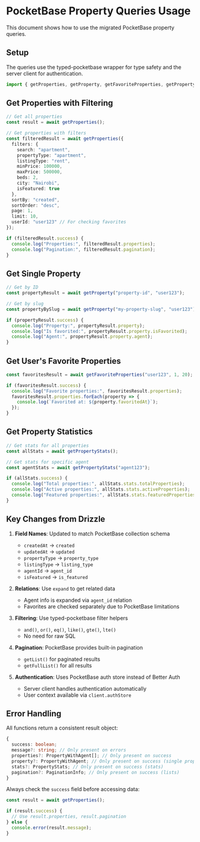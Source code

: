 # PocketBase Property Queries Usage

This document shows how to use the migrated PocketBase property queries.

## Setup

The queries use the typed-pocketbase wrapper for type safety and the server client for authentication.

```typescript
import { getProperties, getProperty, getFavoriteProperties, getPropertyStats } from "@/DAL/pocketbase/property-queries";
```

## Get Properties with Filtering

```typescript
// Get all properties
const result = await getProperties();

// Get properties with filters
const filteredResult = await getProperties({
  filters: {
    search: "apartment",
    propertyType: "apartment",
    listingType: "rent",
    minPrice: 100000,
    maxPrice: 500000,
    beds: 2,
    city: "Nairobi",
    isFeatured: true
  },
  sortBy: "created",
  sortOrder: "desc",
  page: 1,
  limit: 10,
  userId: "user123" // For checking favorites
});

if (filteredResult.success) {
  console.log("Properties:", filteredResult.properties);
  console.log("Pagination:", filteredResult.pagination);
}
```

## Get Single Property

```typescript
// Get by ID
const propertyResult = await getProperty("property-id", "user123");

// Get by slug
const propertyBySlug = await getProperty("my-property-slug", "user123");

if (propertyResult.success) {
  console.log("Property:", propertyResult.property);
  console.log("Is favorited:", propertyResult.property.isFavorited);
  console.log("Agent:", propertyResult.property.agent);
}
```

## Get User's Favorite Properties

```typescript
const favoritesResult = await getFavoriteProperties("user123", 1, 20);

if (favoritesResult.success) {
  console.log("Favorite properties:", favoritesResult.properties);
  favoritesResult.properties.forEach(property => {
    console.log(`Favorited at: ${property.favoritedAt}`);
  });
}
```

## Get Property Statistics

```typescript
// Get stats for all properties
const allStats = await getPropertyStats();

// Get stats for specific agent
const agentStats = await getPropertyStats("agent123");

if (allStats.success) {
  console.log("Total properties:", allStats.stats.totalProperties);
  console.log("Active properties:", allStats.stats.activeProperties);
  console.log("Featured properties:", allStats.stats.featuredProperties);
}
```

## Key Changes from Drizzle

1. **Field Names**: Updated to match PocketBase collection schema
   - `createdAt` → `created`
   - `updatedAt` → `updated`
   - `propertyType` → `property_type`
   - `listingType` → `listing_type`
   - `agentId` → `agent_id`
   - `isFeatured` → `is_featured`

2. **Relations**: Use `expand` to get related data
   - Agent info is expanded via `agent_id` relation
   - Favorites are checked separately due to PocketBase limitations

3. **Filtering**: Use typed-pocketbase filter helpers
   - `and()`, `or()`, `eq()`, `like()`, `gte()`, `lte()`
   - No need for raw SQL

4. **Pagination**: PocketBase provides built-in pagination
   - `getList()` for paginated results
   - `getFullList()` for all results

5. **Authentication**: Uses PocketBase auth store instead of Better Auth
   - Server client handles authentication automatically
   - User context available via `client.authStore`

## Error Handling

All functions return a consistent result object:

```typescript
{
  success: boolean;
  message?: string; // Only present on errors
  properties?: PropertyWithAgent[]; // Only present on success
  property?: PropertyWithAgent; // Only present on success (single property)
  stats?: PropertyStats; // Only present on success (stats)
  pagination?: PaginationInfo; // Only present on success (lists)
}
```

Always check the `success` field before accessing data:

```typescript
const result = await getProperties();

if (result.success) {
  // Use result.properties, result.pagination
} else {
  console.error(result.message);
}
```

